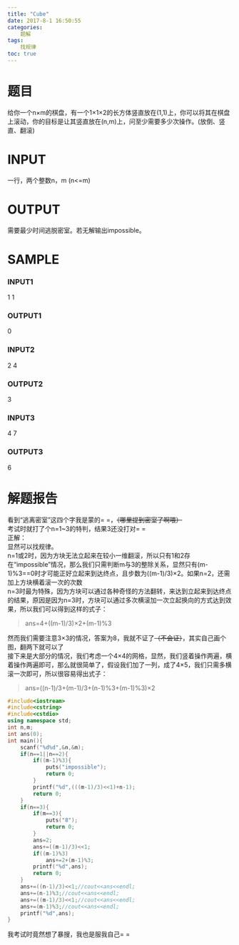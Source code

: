 ```yaml
---
title: "Cube"
date: 2017-8-1 16:50:55
categories:
	题解
tags:
	找规律
toc: true
---
```

# 题目
给你一个n×m的棋盘，有一个1×1×2的长方体竖直放在(1,1)上，你可以将其在棋盘上滚动，你的目标是让其竖直放在(n,m)上，问至少需要多少次操作。(放倒、竖直、翻滚)
<!--more-->
# INPUT
一行，两个整数n，m (n<=m)
# OUTPUT
需要最少时间逃脱密室。若无解输出impossible。
# SAMPLE
### INPUT1
1 1
### OUTPUT1
0
### INPUT2
2 4
### OUTPUT2
3
### INPUT3
4 7
### OUTPUT3
6

# 解题报告
看到“逃离密室”这四个字我是蒙的= =，~~（哪里提到密室了啊喂）~~  
考试时就打了个n=1~3的特判，结果3还没打对= =  
正解：  
显然可以找规律。  
n=1或2时，因为方块无法立起来在较小一维翻滚，所以只有1和2存在“impossible”情况，那么我们只需判断m与3的整除关系，显然只有(m-1)%3==0时才可能正好立起来到达终点，且步数为((m-1)/3)×2。如果n=2，还需加上方块横着滚一次的次数  
n=3时最为特殊，因为方块可以通过各种奇怪的方法翻转，来达到立起来到达终点的结果，原因是因为n=3时，方块可以通过多次横滚加一次立起换向的方式达到效果，所以我们可以得到这样的式子：  
>ans=4+((m-1)/3)×2+(m-1)%3  

然而我们需要注意3×3的情况，答案为8，我就不证了~~（不会证）~~，其实自己画个图，翻两下就可以了  
接下来是大部分的情况，我们考虑一个4×4的网格，显然，我们竖着操作两遍，横着操作两遍即可，那么就很简单了，假设我们加了一列，成了4×5，我们只需多横滚一次即可，所以很容易得出式子：  
>ans=((n-1)/3+(m-1)/3+(n-1)%3+(m-1)%3)×2


```c++
#include<iostream>
#include<cstring>
#include<cstdio>
using namespace std;
int n,m;
int ans(0);
int main(){
    scanf("%d%d",&n,&m);
    if(n==1||n==2){
        if((m-1)%3){
            puts("impossible");
            return 0;
        }
        printf("%d",(((m-1)/3)<<1)+n-1);
        return 0;
    }
    if(n==3){
        if(m==3){
            puts("8");
            return 0;
        }
        ans=2;
        ans+=((m-1)/3)<<1;
        if((m-1)%3)
            ans+=2+(m-1)%3;
        printf("%d",ans);
        return 0;
    }
    ans+=((n-1)/3)<<1;//cout<<ans<<endl;
    ans+=(n-1)%3;//cout<<ans<<endl;
    ans+=((m-1)/3)<<1;//cout<<ans<<endl;
    ans+=(m-1)%3;//cout<<ans<<endl;
    printf("%d",ans);
}
```
我考试时竟然想了暴搜，我也是服我自己= =
